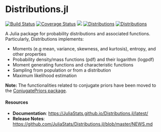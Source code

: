 Distributions.jl
================

[![Build Status](https://travis-ci.org/JuliaStats/Distributions.jl.svg?branch=master)](https://travis-ci.org/JuliaStats/Distributions.jl)
[![Coverage Status](https://coveralls.io/repos/JuliaStats/Distributions.jl/badge.svg?branch=master)](https://coveralls.io/r/JuliaStats/Distributions.jl?branch=master)
[![](https://img.shields.io/badge/docs-latest-blue.svg)](https://JuliaStats.github.io/Distributions.jl/latest/)
[![Distributions](http://pkg.julialang.org/badges/Distributions_0.5.svg)](http://pkg.julialang.org/?pkg=Distributions)
[![Distributions](http://pkg.julialang.org/badges/Distributions_0.6.svg)](http://pkg.julialang.org/?pkg=Distributions)

A Julia package for probability distributions and associated functions. Particularly, Distributions implements:

* Moments (e.g mean, variance, skewness, and kurtosis), entropy, and other properties
* Probability density/mass functions (pdf) and their logarithm (logpdf)
* Moment generating functions and characteristic functions
* Sampling from population or from a distribution
* Maximum likelihood estimation

**Note:** The functionalities related to conjugate priors have been moved to the [ConjugatePriors package](https://github.com/JuliaStats/ConjugatePriors.jl).


#### Resources

* **Documentation**: <https://JuliaStats.github.io/Distributions.jl/latest/>
* **Release Notes**: <https://github.com/JuliaStats/Distributions.jl/blob/master/NEWS.md>
